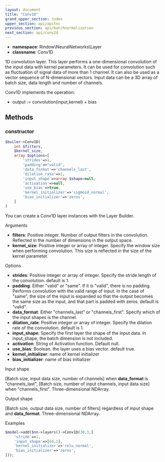 ```yaml
---
layout: document
title: "Conv1D"
grand_upper_section: index
upper_section: api/apitoc
previous_section: api/batchnormalization
next_section: api/conv2d
---
```



- **namespace**: Rindow\NeuralNetworks\Layer
- **classname**: Conv1D

 1D convolution layer.
 This layer performs a one-dimensional convolution of the input data with kernel parameters.
 It can be used for convolution such as fluctuation of signal data of more than 1 channel.  It can also be used as a vector sequence of N-dimensional vectors.
 Input data can be a 3D array of batch size, data length and number of channels.

Conv1D implements the operation:

- output := convolution(input,kernel) + bias


Methods
-------

### constructor
```php
$builer->Conv1D(
    int $filters,
    $kernel_size,
    array $options=[
        'strides'=>1,
        'padding'=>"valid",
        'data_format'=>'channels_last',
        'dilation_rate'=>1,
        'input_shape'=>array $shape=null,
        'activation'=>null,
        'use_bias'=>true,
        'kernel_initializer'=>'sigmoid_normal',
        'bias_initializer'=>'zeros',
    ]
)
```
You can create a Conv1D layer instances with the Layer Builder.

Arguments

- **filters**: Positive integer. Number of output filters in the convolution. Reflected in the number of dimensions in the output space.
- **kernel_size**: Positive integer or array of integer. Specify the window size when performing convolution.  This size is reflected in the size of the kernel parameter.


Options

- **strides**: Positive integer or array of integer. Specify the stride length of the convolution. default is 1.
- **padding**: Either "valid" or "same". If it is "valid", there is no padding.  Performs convolution with the valid range of input.  In the case of "same", the size of the input is expanded so that the output becomes the same size as the input, and that part is padded with zeros. default is "valid".
- **data_format**: Either "channels_last" or "channels_first". Specify which of the input shapes is the channel.
- **dilation_rate**: Positive integer or array of integer. Specify the dilation rate of the convolution. default is 1.
- **input_shape**: Specify the first layer the shape of the input data. In input_shape, the batch dimension is not included.
- **activation**: String of Activation function. Default null.
- **use_bias**: Boolean. the layer uses a bias vector. default true.
- **kernel_initializer**: name of kernel initializer
- **bias_initializer**: name of bias initializer


Input shape

[Batch size, input data size, number of channels] when **data_format** is "channels_last", [Batch size, number of input channels, input data size] when "channels_first".
 Three-dimensional NDArray.

Output shape

[Batch size, output data size, number of filters] regardless of input shape and **data_format**.
 Three-dimensional NDArray.

Examples

```php
$model->add($nn->layers()->Conv1D(30,3,[
    'stride'=>1,
    'input_shape'=>[64,1],
    'kernel_initializer'=>'relu_normal',
    'bias_initializer'=>'zeros',
]));
```
